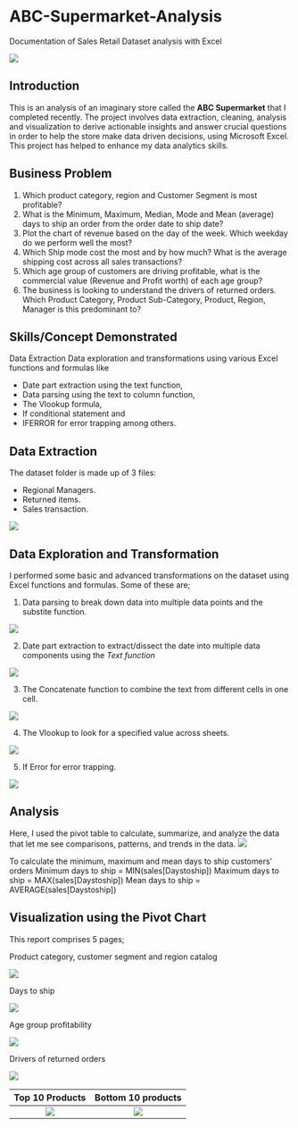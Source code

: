 # ABC-Supermarket-Analysis
Documentation of Sales Retail Dataset analysis with Excel

![](https://github.com/yemiobolo/ABC-Supermarket-Analysis/blob/main/ABC%20Store/store%20picture.jpg)

## Introduction
This is an analysis of an imaginary store called the **ABC Supermarket** that I completed recently. The project involves data extraction, cleaning, analysis and visualization to derive actionable insights and answer crucial questions in order to help the store make data driven decisions, using Microsoft Excel. This project has helped to enhance my data analytics skills.

## Business Problem
1.	Which product category, region and Customer Segment is most profitable?
2.	What is the Minimum, Maximum, Median, Mode and Mean (average) days to ship an order from the order date to ship date?
3.	Plot the chart of revenue based on the day of the week. Which weekday do we perform well the most? 
4.	Which Ship mode cost the most and by how much? What is the average shipping cost across all sales transactions?
5.	Which age group of customers are driving profitable, what is the commercial value (Revenue and Profit worth) of each age group?
6.	The business is looking to understand the drivers of returned orders. Which Product Category, Product Sub-Category, Product, Region, Manager is this predominant to?

## Skills/Concept Demonstrated
Data Extraction 
Data exploration and transformations using various Excel functions and formulas like 
- Date part extraction using the text function, 
- Data parsing using the text to column function, 
- The Vlookup formula,
- If conditional statement and 
- IFERROR for error trapping among others.

## Data Extraction
The dataset folder is made up of 3 files:
- Regional Managers.
- Returned items.
- Sales transaction.

![](https://github.com/yemiobolo/ABC-Supermarket-Analysis/blob/main/ABC%20Store/extraction.PNG)

## Data Exploration and Transformation
I performed some basic and advanced transformations on the dataset using Excel functions and formulas. Some of these are;

1.	Data parsing to break down data into multiple data points and the substite function.

![](https://github.com/yemiobolo/ABC-Supermarket-Analysis/blob/main/ABC%20Store/substitute%20function.PNG)

2.	Date part extraction to extract/dissect the date into multiple data components using the *Text function* 

![](https://github.com/yemiobolo/ABC-Supermarket-Analysis/blob/main/ABC%20Store/Date%20part%20extraction.PNG)

3.  The Concatenate function to combine the text from different cells in one cell.

![](https://github.com/yemiobolo/ABC-Supermarket-Analysis/blob/main/ABC%20Store/Concatenate.PNG)

4.	The Vlookup to look for a specified value across sheets.

![](https://github.com/yemiobolo/ABC-Supermarket-Analysis/blob/main/ABC%20Store/vlookup.PNG)

5.	If Error for error trapping.

![](https://github.com/yemiobolo/ABC-Supermarket-Analysis/blob/main/ABC%20Store/iferror.PNG)

## Analysis
Here, I used the pivot table to calculate, summarize, and analyze  the data that let me see comparisons, patterns, and trends in the data.
![](https://github.com/yemiobolo/ABC-Supermarket-Analysis/blob/main/ABC%20Store/Pivot%20table.PNG)

To calculate the minimum, maximum and mean days to ship customers’ orders
Minimum days to ship = MIN(sales[Daystoship])
Maximum days to ship = MAX(sales[Daystoship])
Mean days to ship = AVERAGE(sales[Daystoship]) 

## Visualization using the Pivot Chart
This report comprises 5 pages;

Product category, customer segment and region catalog

![](https://github.com/yemiobolo/ABC-Supermarket-Analysis/blob/main/ABC%20Store/product%20catalogue.PNG)

Days to ship

![](https://github.com/yemiobolo/ABC-Supermarket-Analysis/blob/main/ABC%20Store/days%20to%20ship.PNG)

Age group profitability

![](https://github.com/yemiobolo/ABC-Supermarket-Analysis/blob/main/ABC%20Store/age%20group.PNG)

Drivers of returned orders

![](https://github.com/yemiobolo/ABC-Supermarket-Analysis/blob/main/drivers%20of%20returned%20product.PNG)

Top 10 Products                                                                                         | Bottom 10 products
:------------------------------------------------------------------------------------------------------:|:-------------------------------------------:
![](https://github.com/yemiobolo/ABC-Supermarket-Analysis/blob/main/ABC%20Store/top%2010%20products.PNG)| ![](https://github.com/yemiobolo/ABC-Supermarket-Analysis/blob/main/ABC%20Store/bottom%2010%20products.PNG)






